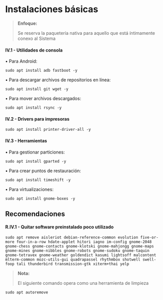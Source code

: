 # Instalaciones básicas

> **Enfoque:**
> <p> <p>
>  
> Se reserva la paquetería nativa para aquello que está íntimamente conexo al Sistema


#### IV.1 - Utilidades de consola

• Para Android:

~~~
sudo apt install adb fastboot -y
~~~

• Para descargar archivos de repositorios en línea:

~~~
sudo apt install git wget -y
~~~

• Para mover archivos descargados:

~~~
sudo apt install rsync -y
~~~



#### IV.2 - Drivers para impresoras 

~~~
sudo apt install printer-driver-all -y
~~~


#### IV.3 - Herramientas

• Para gestionar particiones:

~~~
sudo apt install gparted -y
~~~

• Para crear puntos de restauración:

~~~
sudo apt install timeshift -y
~~~

• Para virtualizaciones:

~~~
sudo apt install gnome-boxes -y
~~~


## Recomendaciones

#### R.IV.1 - Quitar software preinstalado poco utilizado

~~~
sudo apt remove aisleriot debian-reference-common evolution five-or-more four-in-a-row hdate-applet hitori iagno im-config gnome-2048 gnome-chess gnome-contacts gnome-klotski gnome-mahjongg gnome-maps gnome-mines gnome-nibbles gnome-robots gnome-sudoku gnome-taquin gnome-tetravex gnome-weather goldendict kasumi lightsoff malcontent mlterm-common mozc-utils-gui quadrapassel rhythmbox shotwell swell-foop tali thunderbird transmission-gtk xiterm+thai yelp 
~~~

> **Nota:**
> <p> <p>
>  
> El siguiente comando opera como una herramienta de limpieza

~~~
sudo apt autoremove 
~~~
